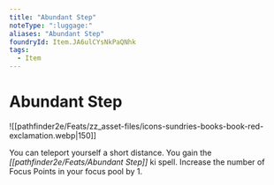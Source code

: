 ```yaml
---
title: "Abundant Step"
noteType: ":luggage:"
aliases: "Abundant Step"
foundryId: Item.JA6ulCYsNkPaQNhk
tags:
  - Item
---
```


# Abundant Step
![[pathfinder2e/Feats/zz_asset-files/icons-sundries-books-book-red-exclamation.webp|150]]

You can teleport yourself a short distance. You gain the _[[pathfinder2e/Feats/Abundant Step]]_ ki spell. Increase the number of Focus Points in your focus pool by 1.
